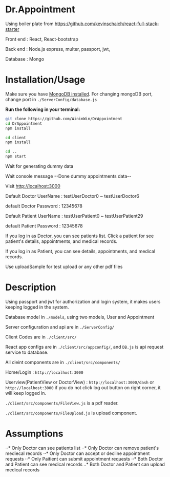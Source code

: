 # Dr.Appointment

Using boiler plate from https://github.com/kevinschaich/react-full-stack-starter

Front end : React, React-bootstrap

Back end : Node.js express, multer, passport, jwt, 

Database : Mongo


# Installation/Usage

Make sure you have [MongoDB installed](https://docs.mongodb.com/manual/installation/). 
For changing mongoDB port, change port in `./ServerConfig/database.js`

**Run the following in your terminal:**

```bash
git clone https://github.com/WininWin/DrAppointment
cd DrAppointment
npm install

cd client
npm install

cd ..
npm start
```

Wait for generating dummy data

Wait console message --Done dummy appointments data--

Visit [http://localhost:3000](http://localhost:3000)

Default Doctor UserName : testUserDoctor0 ~ testUserDoctor6

default Doctor Password : 12345678

Default Patient UserName : testUserPatient0 ~ testUserPatient29

default Patient Password : 12345678

If you log in as Doctor, you can see patients list.
Click a patient for see patient's details, appointments, and medical records.

If you log in as Patient, you can see details, appointments, and medical records. 

Use uploadSample for test upload or any other pdf files 

# Description

Using passport and jwt for authorization and login system, it makes users keeping logged in the system.

Database model in `./models`, using two models, User and Appointment

Server configuration and api are in `./ServerConfig/`

Client Codes are in `./client/src/`

React app configs are in `./client/src/appconfig/`, and `DB.js` is api request service to database.

All cleint components are in `./client/src/components/`

Home/Login : `http://localhost:3000`

Userview(PatientView or DoctorView) : `http://localhost:3000/dash` or `http://localhost:3000` if you do not click log out button on right corner, it will keep logged in.

`./client/src/components/FileView.js` is a pdf reader. 

`./client/src/components/FileUpload.js` is upload component. 

# Assumptions

⋅⋅* Only Doctor can see patients list
⋅⋅* Only Doctor can remove patient's mediecal records
⋅⋅* Only Doctor can accept or decline appointment requests
⋅⋅* Only Paitient can submit appointment requests
⋅⋅* Both Doctor and Patient can see medical records
..* Both Doctor and Patient can upload medical records


